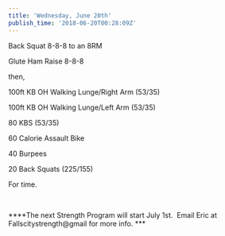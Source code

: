 ```yaml
---
title: 'Wednesday, June 20th'
publish_time: '2018-06-20T00:28:09Z'
---
```


Back Squat 8-8-8 to an 8RM

Glute Ham Raise 8-8-8

then,

100ft KB OH Walking Lunge/Right Arm (53/35)

100ft KB OH Walking Lunge/Left Arm (53/35)

80 KBS (53/35)

60 Calorie Assault Bike

40 Burpees

20 Back Squats (225/155)

For time.

 

***\*The next Strength Program will start July 1st.  Email Eric at
Fallscitystrength\@gmail for more info. ***
